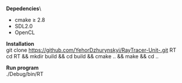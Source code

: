 **Depedencies**\
 - cmake ≥ 2.8
 - SDL2.0
 - OpenCL

**Installation**\
  git clone https://github.com/YehorDzhurynskyi/RayTracer-Unit-.git RT\
  cd RT && mkdir build && cd build && cmake .. && make && cd ..

**Run program**\
  ./Debug/bin/RT
